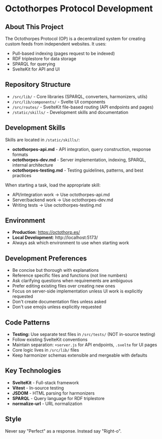 # Octothorpes Protocol Development

## About This Project

The Octothorpes Protocol (OP) is a decentralized system for creating custom feeds from independent websites. It uses:
- Pull-based indexing (pages request to be indexed)
- RDF triplestore for data storage
- SPARQL for querying
- SvelteKit for API and UI

## Repository Structure

- `/src/lib/` - Core libraries (SPARQL, converters, harmonizers, utils)
- `/src/lib/components/` - Svelte UI components
- `/src/routes/` - SvelteKit file-based routing (API endpoints and pages)
- `/static/skills/` - Development skills and documentation

## Development Skills

Skills are located in `/static/skills/`:
- **octothorpes-api.md** - API integration, query construction, response formats
- **octothorpes-dev.md** - Server implementation, indexing, SPARQL, internal architecture
- **octothorpes-testing.md** - Testing guidelines, patterns, and best practices

When starting a task, load the appropriate skill:
- API/integration work → Use octothorpes-api.md
- Server/backend work → Use octothorpes-dev.md
- Writing tests → Use octothorpes-testing.md

## Environment

- **Production**: https://octothorp.es/
- **Local Development**: http://localhost:5173/
- Always ask which environment to use when starting work

## Development Preferences

- Be concise but thorough with explanations
- Reference specific files and functions (not line numbers)
- Ask clarifying questions when requirements are ambiguous
- Prefer editing existing files over creating new ones
- Focus on server-side implementation unless UI work is explicitly requested
- Don't create documentation files unless asked
- Don't use emojis unless explicitly requested

## Code Patterns

- **Testing:** Use separate test files in `/src/tests/` (NOT in-source testing)
- Follow existing SvelteKit conventions
- Maintain separation: `+server.js` for API endpoints, `.svelte` for UI pages
- Core logic lives in `/src/lib/` files
- Keep harmonizer schemas extensible and mergeable with defaults

## Key Technologies

- **SvelteKit** - Full-stack framework
- **Vitest** - In-source testing
- **JSDOM** - HTML parsing for harmonizers
- **SPARQL** - Query language for RDF triplestore
- **normalize-url** - URL normalization

## Style

Never say "Perfect" as a response. Instead say "Right-o".

